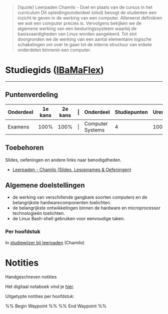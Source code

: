 >[!quote] Leerpaden Chamilo - Doel en plaats van de cursus in het curriculum
>Dit opleidingsonderdeel (olod) beoogt de studenten een inzicht te geven in de werking van een computer. Allereerst definiëren we wat een computer precies is. Vervolgens bekijken we de algemene werking van een besturingssysteem waarbij de basisvaardigheden van Linux worden aangeleerd. Tot slot doorgronden we de werking van een aantal elementaire logische schakelingen om over te gaan tot de interne structuur van enkele onderdelen binnenin een computer.

# Studiegids ([IBaMaFlex](https://bamaflexweb.hogent.be/BMFUIDetailxOLOD.aspx?b=5&c=1&a=180976))
---
## Puntenverdeling 

| Onderdeel | 1e kans | 2e kans | \|  | Onderdeel        | Studiepunten | Uren |
| --------- | ------- | ------- | --- | ---------------- | ------------ | ---- |
| Examens   | 100%    | 100%    | \|  | Computer Systems | 4            | 100  |
## Toebehoren
Slides, oefeningen en andere links naar benodigdheden.
- [Leerpaden - Chamilo (Slides, Lesopnames & Oefeningen)](https://chamilo.hogent.be/index.php?go=CourseViewer&application=Chamilo%5CApplication%5CWeblcms&course=59249&tool=LearningPath&browser=Table&tool_action=Browser)

## Algemene doelstellingen
- de werking van verschillende gangbare soorten computers​​ en de belangrijkste hardwarecomponenten toelichten.​​
- de belangrijkste ontwikkelingen binnen de hardware en microprocessor technologieën toelichten.​​
- de Linux Bash-shell gebruiken voor eenvoudige taken.​

### Per hoofdstuk
In [studiewijzer bij leerpaden](https://chamilo.hogent.be/index.php?application=Chamilo%5CApplication%5CWeblcms&go=CourseViewer&course=59249&tool=LearningPath&tool_action=ComplexDisplay&publication=2396043&preview_content_object_id=4830731&learning_path_action=Viewer&child_id=141723) (Chamilo)

<div class="notes-links">
<h1>Notities</h1>
<p class="header-nolink">Handgeschreven notities</p>
<p>Het digitaal notaboek vind je  <a href="https://drive.google.com/drive/folders/19MFfBkp48F4e63byHzHa5kYravR2JxWS?usp=sharing">hier</a>.</p>

<p class="header-nolink">Uitgetypte notities per hoofdstuk:</p>
<div class="waypoint">
%% Begin Waypoint %%
%% End Waypoint %%
</div>
</div>